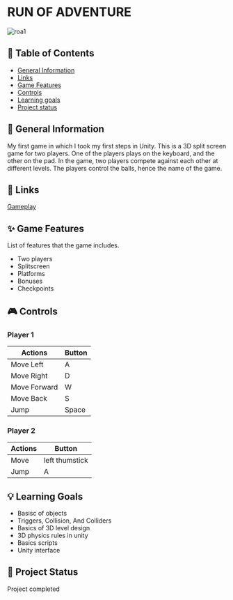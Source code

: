 # RUN OF ADVENTURE

![roa1](https://user-images.githubusercontent.com/107064508/222847098-b46b4535-a03b-47bb-a79f-d05b970994c5.png)

## 📖 Table of Contents
* [General Information](https://github.com/ZuzRad/Run-Of-Adventure#-general-information)
* [Links](https://github.com/ZuzRad/Run-Of-Adventure#-links)
* [Game Features](https://github.com/ZuzRad/Run-Of-Adventure#-game-features)
* [Controls](https://github.com/ZuzRad/Run-Of-Adventure#-controls)
* [Learning goals](https://github.com/ZuzRad/Run-Of-Adventure#-learning-goals)
* [Project status](https://github.com/ZuzRad/Run-Of-Adventure#-project-status)


## 📝 General Information
My first game in which I took my first steps in Unity.
This is a 3D split screen game for two players. One of the players plays on the keyboard, and the other on the pad. In the game, two players compete against each other at different levels. The players control the balls, hence the name of the game.

## 👾 Links
[Gameplay](https://youtu.be/ZVSp7F1PJkQ)

## ✨ Game Features
List of features that the game includes.
- Two players
- Splitscreen
- Platforms
- Bonuses
- Checkpoints


## 🎮 Controls
### Player 1
| Actions           | Button        |
|-------------------|---------------|
| Move Left         | A             |
| Move Right        | D             |
| Move Forward      | W             |
| Move Back         | S             |
| Jump              | Space         |

### Player 2
| Actions           | Button         |
|-------------------|----------------|
| Move              | left thumstick |
| Jump              | A              |

## 💡 Learning Goals
- Basisc of objects
- Triggers, Collision, And Colliders
- Basics of 3D level design
- 3D physics rules in unity
- Basics scripts
- Unity interface

## 🌱 Project Status
Project completed



